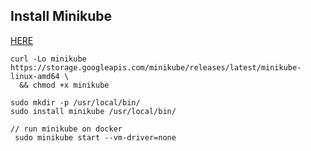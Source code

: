 ## Install Minikube

[HERE](https://kubernetes.io/docs/tasks/tools/install-minikube/)

```shell
curl -Lo minikube https://storage.googleapis.com/minikube/releases/latest/minikube-linux-amd64 \
  && chmod +x minikube

sudo mkdir -p /usr/local/bin/
sudo install minikube /usr/local/bin/

// run minikube on docker
 sudo minikube start --vm-driver=none
```